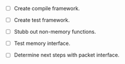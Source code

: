 
- [ ] Create compile framework.
- [ ] Create test framework.
- [ ] Stubb out non-memory functions.
- [ ] Test memory interface.
- [ ] Determine next steps with packet interface.

